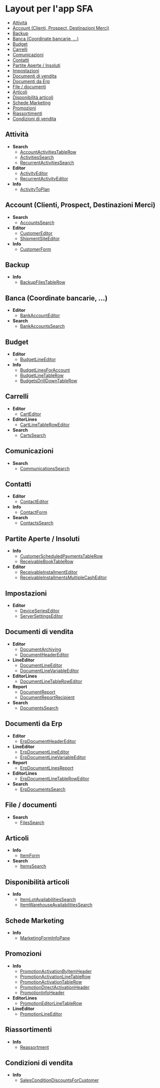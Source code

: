# Layout per l'app SFA

* [Attività](./#attività)
* [Account (Clienti, Prospect, Destinazioni Merci)](./#account-clienti-prospect-destinazioni-merci)
* [Backup](./#backup)
* [Banca (Coordinate bancarie, ...)](./#banca-coordinate-bancarie-...)
* [Budget](./#budget)
* [Carrelli](./#carrelli)
* [Comunicazioni](./#comunicazioni)
* [Contatti](./#contatti)
* [Partite Aperte / Insoluti](./#partite-aperte-/-insoluti)
* [Impostazioni](./#impostazioni)
* [Documenti di vendita](./#documenti-di-vendita)
* [Documenti da Erp](./#documenti-da-erp)
* [File / documenti](./#file-/-documenti)
* [Articoli](./#articoli)
* [Disponibilità articoli](./#disponibilità-articoli)
* [Schede Marketing](./#schede-marketing)
* [Promozioni](./#promozioni)
* [Riassortimenti](./#riassortimenti)
* [Condizioni di vendita](./#condizioni-di-vendita)

## Attività

* **Search**
  * [AccountActivitiesTableRow](./accountactivitiestablerowcontext.md)
  * [ActivitiesSearch](./activitiessearchcontext.md)
  * [RecurrentActivitiesSearch](./recurrentactivitiessearchcontext.md)
* **Editor**
  * [ActivityEditor](./activityeditorcontext.md)
  * [RecurrentActivityEditor](./recurrentactivityeditorcontext.md)
* **Info**
  * [ActivityToPlan](./activitytoplancontext.md)

## Account (Clienti, Prospect, Destinazioni Merci)

* **Search**
  * [AccountsSearch](./accountssearchcontext.md)
* **Editor**
  * [CustomerEditor](./customereditorcontext.md)
  * [ShipmentSiteEditor](./shipmentsiteeditorcontext.md)
* **Info**
  * [CustomerForm](./customerformcontext.md)

## Backup

* **Info**
  * [BackupFilesTableRow](./backupfilestablerowcontext.md)

## Banca (Coordinate bancarie, ...)

* **Editor**
  * [BankAccountEditor](./bankaccounteditorcontext.md)
* **Search**
  * [BankAccountsSearch](./bankaccountssearchcontext.md)

## Budget

* **Editor**
  * [BudgetLineEditor](./budgetlineeditorcontext.md)
* **Info**
  * [BudgetLinesForAccount](./budgetlinesforaccountcontext.md)
  * [BudgetLineTableRow](./budgetlinetablerowcontext.md)
  * [BudgetsDrillDownTableRow](./budgetsdrilldowntablerowcontext.md)

## Carrelli

* **Editor**
  * [CartEditor](./carteditorcontext.md)
* **EditorLines**
  * [CartLineTableRowEditor](./cartlinetableroweditorcontext.md)
* **Search**
  * [CartsSearch](./cartssearchcontext.md)

## Comunicazioni

* **Search**
  * [CommunicationsSearch](./communicationssearchcontext.md)

## Contatti

* **Editor**
  * [ContactEditor](./contacteditorcontext.md)
* **Info**
  * [ContactForm](./contactformcontext.md)
* **Search**
  * [ContactsSearch](./contactssearchcontext.md)

## Partite Aperte / Insoluti

* **Info**
  * [CustomerScheduledPaymentsTableRow](./customerscheduledpaymentstablerowcontext.md)
  * [ReceivableBookTableRow](./receivablebooktablerowcontext.md)
* **Editor**
  * [ReceivableInstallmentEditor](./receivableinstallmenteditorcontext.md)
  * [ReceivableInstallmentsMultipleCashEditor](./receivableinstallmentsmultiplecasheditorcontext.md)

## Impostazioni

* **Editor**
  * [DeviceSeriesEditor](./deviceserieseditorcontext.md)
  * [ServerSettingsEditor](./serversettingseditorcontext.md)

## Documenti di vendita

* **Editor**
  * [DocumentArchiving](./documentarchivingcontext.md)
  * [DocumentHeaderEditor](./documentheadereditorcontext.md)
* **LineEditor**
  * [DocumentLineEditor](./documentlineeditorcontext.md)
  * [DocumentLineVariableEditor](./documentlinevariableeditorcontext.md)
* **EditorLines**
  * [DocumentLineTableRowEditor](./documentlinetableroweditorcontext.md)
* **Report**
  * [DocumentReport](./documentreportcontext.md)
  * [DocumentReportRecipient](./documentreportrecipientcontext.md)
* **Search**
  * [DocumentsSearch](./documentssearchcontext.md)

## Documenti da Erp

* **Editor**
  * [ErpDocumentHeaderEditor](./erpdocumentheadereditorcontext.md)
* **LineEditor**
  * [ErpDocumentLineEditor](./erpdocumentlineeditorcontext.md)
  * [ErpDocumentLineVariableEditor](./erpdocumentlinevariableeditorcontext.md)
* **Report**
  * [ErpDocumentLinesReport](./erpdocumentlinesreportcontext.md)
* **EditorLines**
  * [ErpDocumentLineTableRowEditor](./erpdocumentlinetableroweditorcontext.md)
* **Search**
  * [ErpDocumentsSearch](./erpdocumentssearchcontext.md)

## File / documenti

* **Search**
  * [FilesSearch](./filessearchcontext.md)

## Articoli

* **Info**
  * [ItemForm](./itemformcontext.md)
* **Search**
  * [ItemsSearch](./itemssearchcontext.md)

## Disponibilità articoli

* **Info**
  * [ItemLotAvailabilitiesSearch](./itemlotavailabilitiessearchcontext.md)
  * [ItemWarehouseAvailabilitiesSearch](./itemwarehouseavailabilitiessearchcontext.md)

## Schede Marketing

* **Info**
  * [MarketingFormInfoPane](./marketingforminfopanecontext.md)

## Promozioni

* **Info**
  * [PromotionActivationByItemHeader](./promotionactivationbyitemheadercontext.md)
  * [PromotionActivationLineTableRow](./promotionactivationlinetablerowcontext.md)
  * [PromotionActivationTableRow](./promotionactivationtablerowcontext.md)
  * [PromotionDirectActivationHeader](./promotiondirectactivationheadercontext.md)
  * [PromotionInfoHeader](./promotioninfoheadercontext.md)
* **EditorLines**
  * [PromotionEditorLineTableRow](./promotioneditorlinetablerowcontext.md)
* **LineEditor**
  * [PromotionLineEditor](./promotionlineeditorcontext.md)

## Riassortimenti

* **Info**
  * [Reassortment](./reassortmentcontext.md)

## Condizioni di vendita

* **Info**
  * [SalesConditionDiscountsForCustomer](./salesconditiondiscountsforcustomercontext.md)

